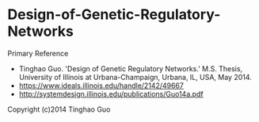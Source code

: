 # Design-of-Genetic-Regulatory-Networks

Primary Reference
- Tinghao Guo. 'Design of Genetic Regulatory Networks.' M.S. Thesis, University of Illinois at Urbana-Champaign, Urbana, IL, USA, May 2014.
- https://www.ideals.illinois.edu/handle/2142/49667
- http://systemdesign.illinois.edu/publications/Guo14a.pdf

Copyright (c)2014 Tinghao Guo
